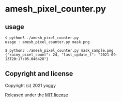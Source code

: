 # amesh_pixel_counter.py

## usage
```
$ python3 ./amesh_pixel_counter.py
usage : amesh_pixel_counter.py mask.png

$ python3 ./amesh_pixel_counter.py mask_sample.png
{"rainy_pixel_count": 24, "last_update_t": "2021-09-13T20:17:05.046428"}

```

## Copyright and license
Copyright (c) 2021 yoggy

Released under the [MIT license](LICENSE.txt)

